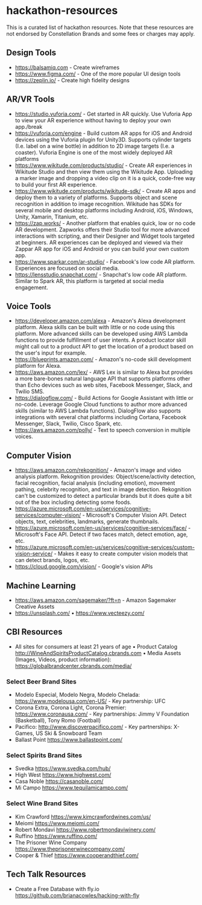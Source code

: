 # hackathon-resources
This is a curated list of hackathon resources.  Note that these resources are not endorsed by Constellation Brands and some fees or charges may apply.

## Design Tools
* https://balsamiq.com - Create wireframes
* https://www.figma.com/ - One of the more popular UI design tools
* https://zeplin.io/ - Create high fidelity designs

## AR/VR Tools
* https://studio.vuforia.com/ - Get started in AR quickly. Use Vuforia App to view your AR experience without having to deploy your own app./break
* https://vuforia.com/engine - Build custom AR apps for iOS and Android devices using the Vuforia plugin for Unity3D. Supports cylinder targets (I.e. label on a wine bottle) in addition to 2D image targets (I.e. a coaster). Vuforia Engine is one of the most widely deployed AR platforms
* https://www.wikitude.com/products/studio/ - Create AR experiences in Wikitude Studio and then view them using the Wikitude App. Uploading a marker image and dropping a video clip on it is a quick, code-free way to build your first AR experience.
* https://www.wikitude.com/products/wikitude-sdk/ - Create AR apps and deploy them to a variety of platforms. Supports object and scene recognition in addition to image recognition. Wikitude has SDKs for several mobile and desktop platforms including Android, iOS, Windows, Unity, Xamarin, Titanium, etc.
* https://zap.works/ - Another platform that enables quick, low or no code AR development. Zapworks offers their Studio tool for more advanced interactions with scripting, and their Designer and Widget tools targeted at beginners. AR experiences can be deployed and viewed via their Zappar AR app for iOS and Android or you can build your own custom app.
* https://www.sparkar.com/ar-studio/ - Facebook's low code AR platform. Experiences are focused on social media.
* https://lensstudio.snapchat.com/ - Snapchat's low code AR platform. Similar to Spark AR, this platform is targeted at social media engagement.

## Voice Tools
* https://developer.amazon.com/alexa - Amazon's Alexa development platform. Alexa skills can be built with little or no code using this platform. More advanced skills can be developed using AWS Lambda functions to provide fulfillment of user intents. A product locator skill might call out to a product API to get the location of a product based on the user's input for example.
* https://blueprints.amazon.com/ - Amazon's no-code skill development platform for Alexa.
* https://aws.amazon.com/lex/ - AWS Lex is similar to Alexa but provides a more bare-bones natural language API that supports platforms other than Echo devices such as web sites, Facebook Messenger, Slack, and Twilio SMS.
* https://dialogflow.com/ - Build Actions for Google Assistant with little or no-code. Leverage Google Cloud functions to author more advanced skills (similar to AWS Lambda functions). DialogFlow also supports integrations with several chat platforms including Cortana, Facebook Messenger, Slack, Twilio, Cisco Spark, etc.
* https://aws.amazon.com/polly/ - Text to speech conversion in multiple voices.

## Computer Vision
* https://aws.amazon.com/rekognition/ - Amazon's image and video analysis platform. Rekognition provides: Object/scene/activity detection, facial recognition, facial analysis (including emotion), movement pathing, celebrity recognition, and text in image detection. Rekognition can't be customized to detect a particular brands but it does quite a bit out of the box including detecting some foods.
* https://azure.microsoft.com/en-us/services/cognitive-services/computer-vision/ - Microsoft's Computer Vision API. Detect objects, text, celebrities, landmarks, generate thumbnails.
* https://azure.microsoft.com/en-us/services/cognitive-services/face/ - Microsoft's Face API. Detect if two faces match, detect emotion, age, etc.
* https://azure.microsoft.com/en-us/services/cognitive-services/custom-vision-service/ - Makes it easy to create computer vision models that can detect brands, logos, etc.
* https://cloud.google.com/vision/ - Google's vision APIs

## Machine Learning
* https://aws.amazon.com/sagemaker/?ft=n - Amazon Sagemaker
Creative Assets
* https://unsplash.com/ • https://www.vecteezy.com/

## CBI Resources
* All sites for consumers at least 21 years of age • Product Catalog http://WineAndSpiritsProductCatalog.cbrands.com • Media Assets (Images, Videos, product information): https://globalbrandcenter.cbrands.com/media/

### Select Beer Brand Sites
* Modelo Especial, Modelo Negra, Modelo Chelada: https://www.modelousa.com/en-US/ - Key partnership: UFC
* Corona Extra, Corona Light, Corona Premier: https://www.coronausa.com/ - Key partnerships: Jimmy V Foundation (Basketball), Tony Romo (Football)
* Pacifico: http://www.discoverpacifico.com/ - Key partnerships: X-Games, US Ski & Snowboard Team
* Ballast Point https://www.ballastpoint.com/

### Select Spirits Brand Sites
* Svedka https://www.svedka.com/hub/
* High West https://www.highwest.com/
* Casa Noble https://casanoble.com/
* Mi Campo https://www.tequilamicampo.com/

### Select Wine Brand Sites
* Kim Crawford https://www.kimcrawfordwines.com/us/
* Meiomi https://www.meiomi.com/
* Robert Mondavi https://www.robertmondaviwinery.com/
* Ruffino https://www.ruffino.com/
* The Prisoner Wine Company https://www.theprisonerwinecompany.com/
* Cooper & Thief https://www.cooperandthief.com/

## Tech Talk Resources
* Create a Free Database with fly.io https://github.com/brianacowles/hacking-with-fly
